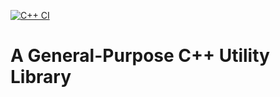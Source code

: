 [![C++ CI](https://github.com/mgerhold/lib2k/actions/workflows/ci.yml/badge.svg)](https://github.com/mgerhold/lib2k/actions/workflows/ci.yml)

# A General-Purpose C++ Utility Library
